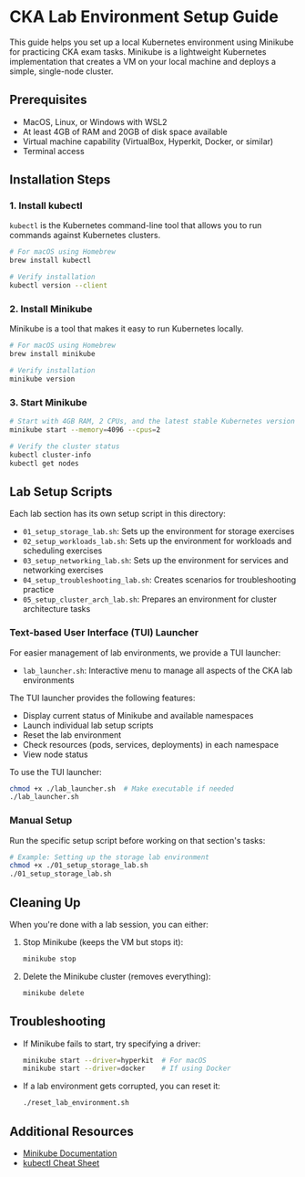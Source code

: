 # CKA Lab Environment Setup Guide

This guide helps you set up a local Kubernetes environment using Minikube for practicing CKA exam tasks. Minikube is a lightweight Kubernetes implementation that creates a VM on your local machine and deploys a simple, single-node cluster.

## Prerequisites

- MacOS, Linux, or Windows with WSL2
- At least 4GB of RAM and 20GB of disk space available
- Virtual machine capability (VirtualBox, Hyperkit, Docker, or similar)
- Terminal access

## Installation Steps

### 1. Install kubectl

`kubectl` is the Kubernetes command-line tool that allows you to run commands against Kubernetes clusters.

```bash
# For macOS using Homebrew
brew install kubectl

# Verify installation
kubectl version --client
```

### 2. Install Minikube

Minikube is a tool that makes it easy to run Kubernetes locally.

```bash
# For macOS using Homebrew
brew install minikube

# Verify installation
minikube version
```

### 3. Start Minikube

```bash
# Start with 4GB RAM, 2 CPUs, and the latest stable Kubernetes version
minikube start --memory=4096 --cpus=2

# Verify the cluster status
kubectl cluster-info
kubectl get nodes
```

## Lab Setup Scripts

Each lab section has its own setup script in this directory:

- `01_setup_storage_lab.sh`: Sets up the environment for storage exercises
- `02_setup_workloads_lab.sh`: Sets up the environment for workloads and scheduling exercises
- `03_setup_networking_lab.sh`: Sets up the environment for services and networking exercises
- `04_setup_troubleshooting_lab.sh`: Creates scenarios for troubleshooting practice
- `05_setup_cluster_arch_lab.sh`: Prepares an environment for cluster architecture tasks

### Text-based User Interface (TUI) Launcher

For easier management of lab environments, we provide a TUI launcher:

- `lab_launcher.sh`: Interactive menu to manage all aspects of the CKA lab environments

The TUI launcher provides the following features:
- Display current status of Minikube and available namespaces
- Launch individual lab setup scripts
- Reset the lab environment
- Check resources (pods, services, deployments) in each namespace
- View node status

To use the TUI launcher:
```bash
chmod +x ./lab_launcher.sh  # Make executable if needed
./lab_launcher.sh
```

### Manual Setup

Run the specific setup script before working on that section's tasks:

```bash
# Example: Setting up the storage lab environment
chmod +x ./01_setup_storage_lab.sh
./01_setup_storage_lab.sh
```

## Cleaning Up

When you're done with a lab session, you can either:

1. Stop Minikube (keeps the VM but stops it):
   ```bash
   minikube stop
   ```

2. Delete the Minikube cluster (removes everything):
   ```bash
   minikube delete
   ```

## Troubleshooting

- If Minikube fails to start, try specifying a driver:
  ```bash
  minikube start --driver=hyperkit  # For macOS
  minikube start --driver=docker    # If using Docker
  ```

- If a lab environment gets corrupted, you can reset it:
  ```bash
  ./reset_lab_environment.sh
  ```

## Additional Resources

- [Minikube Documentation](https://minikube.sigs.k8s.io/docs/)
- [kubectl Cheat Sheet](https://kubernetes.io/docs/reference/kubectl/cheatsheet/)

